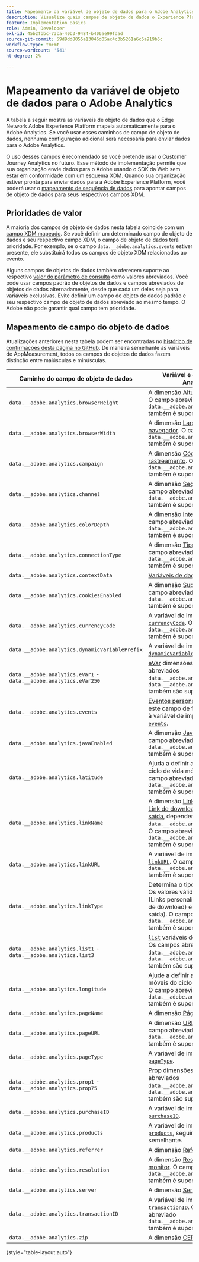 ```yaml
---
title: Mapeamento da variável de objeto de dados para o Adobe Analytics
description: Visualize quais campos de objeto de dados o Experience Platform Edge mapeia automaticamente para variáveis do Analytics.
feature: Implementation Basics
role: Admin, Developer
exl-id: 45b2fbbc-73ca-40b3-9484-b406ae99fdad
source-git-commit: 59d9dd8055a13046d05ac4c3b5261a6c5a919b5c
workflow-type: tm+mt
source-wordcount: '541'
ht-degree: 2%

---
```


# Mapeamento da variável de objeto de dados para o Adobe Analytics

A tabela a seguir mostra as variáveis de objeto de dados que o Edge Network Adobe Experience Platform mapeia automaticamente para o Adobe Analytics. Se você usar esses caminhos de campo de objeto de dados, nenhuma configuração adicional será necessária para enviar dados para o Adobe Analytics.

O uso desses campos é recomendado se você pretende usar o Customer Journey Analytics no futuro. Esse método de implementação permite que sua organização envie dados para o Adobe usando o SDK da Web sem estar em conformidade com um esquema XDM. Quando sua organização estiver pronta para enviar dados para a Adobe Experience Platform, você poderá usar o [mapeamento de sequência de dados](https://experienceleague.adobe.com/pt-br/docs/experience-platform/datastreams/data-prep#mapping) para apontar campos de objeto de dados para seus respectivos campos XDM.

## Prioridades de valor

A maioria dos campos de objeto de dados nesta tabela coincide com um [campo XDM mapeado](xdm-var-mapping.md). Se você definir um determinado campo de objeto de dados e seu respectivo campo XDM, o campo de objeto de dados terá prioridade. Por exemplo, se o campo `data.__adobe.analytics.events` estiver presente, ele substituirá todos os campos de objeto XDM relacionados ao evento.

Alguns campos de objetos de dados também oferecem suporte ao respectivo [valor do parâmetro de consulta](../validate/query-parameters.md) como valores abreviados. Você pode usar campos padrão de objetos de dados e campos abreviados de objetos de dados alternadamente, desde que cada um deles seja para variáveis exclusivas. Evite definir um campo de objeto de dados padrão e seu respectivo campo de objeto de dados abreviado ao mesmo tempo. O Adobe não pode garantir qual campo tem prioridade.

## Mapeamento de campo do objeto de dados

Atualizações anteriores nesta tabela podem ser encontradas no [histórico de confirmações desta página no GitHub](https://github.com/AdobeDocs/analytics.en/commits/main/help/implement/aep-edge/data-var-mapping.md). De maneira semelhante às variáveis de AppMeasurement, todos os campos de objetos de dados fazem distinção entre maiúsculas e minúsculas.

| Caminho do campo de objeto de dados | Variável e descrição do Analytics |
| --- | --- |
| `data.__adobe.analytics.browserHeight` | A dimensão [Altura do navegador](../../components/dimensions/browser-height.md). O campo abreviado `data.__adobe.analytics.bh` também é suportado. |
| `data.__adobe.analytics.browserWidth` | A dimensão [Largura do navegador](../../components/dimensions/browser-width.md). O campo abreviado `data.__adobe.analytics.bw` também é suportado. |
| `data.__adobe.analytics.campaign` | A dimensão [Código de rastreamento](../../components/dimensions/tracking-code.md). O campo abreviado `data.__adobe.analytics.v0` também é suportado. |
| `data.__adobe.analytics.channel` | A dimensão [Seção do site](../../components/dimensions/site-section.md). O campo abreviado `data.__adobe.analytics.ch` também é suportado. |
| `data.__adobe.analytics.colorDepth` | A dimensão [Intensidade de cor](../../components/dimensions/color-depth.md). O campo abreviado `data.__adobe.analytics.c` também é suportado. |
| `data.__adobe.analytics.connectionType` | A dimensão [Tipo de conexão](../../components/dimensions/connection-type.md). O campo abreviado `data.__adobe.analytics.ct` também é suportado. |
| `data.__adobe.analytics.contextData` | [Variáveis de dados de contexto](/help/implement/vars/page-vars/contextdata.md). |
| `data.__adobe.analytics.cookiesEnabled` | A dimensão [Suporte a cookies](../../components/dimensions/cookie-support.md). O campo abreviado `data.__adobe.analytics.k` também é suportado. |
| `data.__adobe.analytics.currencyCode` | A variável de implementação [`currencyCode`](../vars/config-vars/currencycode.md). O campo abreviado `data.__adobe.analytics.cc` também é suportado. |
| `data.__adobe.analytics.dynamicVariablePrefix` | A variável de implementação [`dynamicVariablePrefix`](../vars/config-vars/dynamicvariableprefix.md). |
| `data.__adobe.analytics.eVar1` - `data.__adobe.analytics.eVar250` | [eVar](../../components/dimensions/evar.md) dimensões. Os campos abreviados `data.__adobe.analytics.v1` - `data.__adobe.analytics.v250` também são suportados. |
| `data.__adobe.analytics.events` | [Eventos personalizados](../../components/metrics/custom-events.md). Formate este campo de forma semelhante à variável de implementação [`events`](../vars/page-vars/events/events-overview.md). |
| `data.__adobe.analytics.javaEnabled` | A dimensão [Java habilitada](../../components/dimensions/java-enabled.md). O campo abreviado `data.__adobe.analytics.v` também é suportado. |
| `data.__adobe.analytics.latitude` | Ajuda a definir as dimensões do ciclo de vida móvel [Local](../../components/dimensions/lifecycle-dimensions.md). O campo abreviado `data.__adobe.analytics.lat` também é suportado. |
| `data.__adobe.analytics.linkName` | A dimensão [Link personalizado](../../components/dimensions/custom-link.md), [Link de download](../../components/dimensions/download-link.md) ou [Link de saída](../../components/dimensions/exit-link.md), dependendo do valor em `data.__adobe.analytics.linkType`. O campo abreviado `data.__adobe.analytics.pev2` também é suportado. |
| `data.__adobe.analytics.linkURL` | A variável de implementação [`linkURL`](../vars/config-vars/linkurl.md). O campo abreviado `data.__adobe.analytics.pev1` também é suportado. |
| `data.__adobe.analytics.linkType` | Determina o tipo de link clicado. Os valores válidos incluem `o` (Links personalizados), `d` (Links de download) e `e` (Links de saída). O campo abreviado `data.__adobe.analytics.pe` também é suportado. |
| `data.__adobe.analytics.list1` - `data.__adobe.analytics.list3` | [`list`](/help/implement/vars/page-vars/list.md) variáveis de implementação. Os campos abreviados `data.__adobe.analytics.l1` - `data.__adobe.analytics.list3` também são suportados. |
| `data.__adobe.analytics.longitude` | Ajude a definir as dimensões móveis do ciclo de vida de [Local](../../components/dimensions/lifecycle-dimensions.md). O campo abreviado `data.__adobe.analytics.lon` também é suportado. |
| `data.__adobe.analytics.pageName` | A dimensão [Página](/help/components/dimensions/page.md). |
| `data.__adobe.analytics.pageURL` | A dimensão [URL da Página](/help/components/dimensions/page-url.md). O campo abreviado `data.__adobe.analytics.g` também é suportado. |
| `data.__adobe.analytics.pageType` | A variável de implementação [`pageType`](../vars/page-vars/pagetype.md). |
| `data.__adobe.analytics.prop1` - `data.__adobe.analytics.prop75` | [Prop](../../components/dimensions/prop.md) dimensões. Os campos abreviados `data.__adobe.analytics.c1` - `data.__adobe.analytics.c75` também são suportados. |
| `data.__adobe.analytics.purchaseID` | A variável de implementação [`purchaseID`](../vars/page-vars/purchaseid.md). |
| `data.__adobe.analytics.products` | A variável de implementação [`products`](../vars/page-vars/products.md), seguindo formatação semelhante. |
| `data.__adobe.analytics.referrer` | A dimensão [Referenciador](/help/components/dimensions/referrer.md). |
| `data.__adobe.analytics.resolution` | A dimensão [Resolução do monitor](../../components/dimensions/monitor-resolution.md). O campo abreviado `data.__adobe.analytics.s` também é suportado. |
| `data.__adobe.analytics.server` | A dimensão [Servidor](/help/components/dimensions/server.md). |
| `data.__adobe.analytics.transactionID` | A variável de implementação [`transactionID`](../vars/page-vars/transactionid.md). O campo abreviado `data.__adobe.analytics.xact` também é suportado. |
| `data.__adobe.analytics.zip` | A dimensão [CEP](../../components/dimensions/zip-code.md). |

{style="table-layout:auto"}
